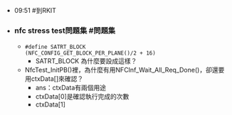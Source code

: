 - 09:51 #到RKIT
- ### nfc stress test問題集 #問題集
	- `#define SATRT_BLOCK             (NFC_CONFIG_GET_BLOCK_PER_PLANE()/2 + 16)`
		- SATRT_BLOCK 為什麼要設成這樣？
	- NfcTest_InitPB()裡，為什麼有用NFCInf_Wait_All_Req_Done()，卻還要用ctxData[]來確認？
		- ans：ctxData有兩個用途
		- ctxData[0]是確認執行完成的次數
		- ctxData[1]